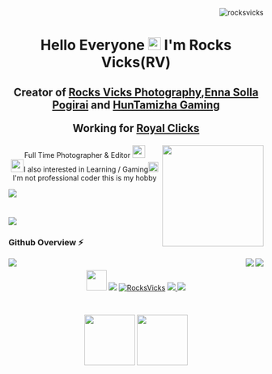 <p align="right"> <img src="https://komarev.com/ghpvc/?username=rocksvicks&label=Visitors&color=blue&style=plastic" alt="rocksvicks" /> </p> 
<h1 align="center">Hello Everyone <img src="https://media.giphy.com/media/hvRJCLFzcasrR4ia7z/giphy.gif" width="25px"> I'm Rocks Vicks(RV) </h1>
<h2 align="center">Creator of <a href="https://www.youtube.com/c/RocksVicksPhotography?sub_confirmation=1" target="_blank">Rocks Vicks Photography</a>,<a href="https://www.youtube.com/c/EnnaSollaPogirai?sub_confirmation=1" target="_blank">Enna Solla Pogirai</a> and <a href="https://www.youtube.com/c/HunTamizha?sub_confirmation=1" target="_blank">HunTamizha Gaming</a> 
<p align="center">Working for <a href="https://www.youtube.com/c/RoyalClicks?sub_confirmation=1" target="_blank">Royal Clicks</a> </p> </h2>

<img align="right" src="https://media.giphy.com/media/zOvBKUUEERdNm/giphy.gif" width="200px">
<p align="center" <img src="https://media.giphy.com/media/VARsZP4OnIWUgKVouI/giphy.gif" width="40px">Full Time Photographer & Editor <img src="https://media.giphy.com/media/U4YLhjX4vz825EeTu0/giphy.gif" width="25px"> <br>
<img src="https://media.giphy.com/media/rW9bOzOzQ7zAb7Xoik/giphy.gif" width="25px">I also interested in Learning / Gaming<img src="https://media.giphy.com/media/jsJDcwJ9qqaR0kQwmj/giphy.gif" width="20px"> <br>
I'm not professional coder this is my hobby <br> </p>

![](https://readme-typing-svg.herokuapp.com?font=Montserrat&color=ffffff&lines=l+Love+My+Job;)

# ![](https://readme-typing-svg.herokuapp.com?font=Montserrat&color=ffffff&lines=Our+Github+Overview;)
<h3>Github  Overview ⚡ </h3>
<img align="left"  src="https://github-readme-stats.vercel.app/api/top-langs/?username=rocksvicks&theme=nightowl&layout=compact"> 
<img align="right"  src="https://github-readme-stats.vercel.app/api?username=rocksvicks&show_icons=true&theme=nightowl&count_private=true">
<img align="right"  src="https://github-readme-streak-stats.herokuapp.com/?user=rocksvicks&theme=nightowl" >
        
#
<p align="center"> <a href="https://www.instagram.com/rocksvicks" target="_blank"> 
 <img src="https://media.giphy.com/media/LpDmM2wSt6Hm5fKJVa/giphy.gif" width="40px"></a> 
  <a href="https://www.instagram.com/rocksvicks" target="blank"><img src="https://img.shields.io/twitter/follow/RocksVicks?logo=instagram&style=for-the-badge" ></a>
 <a href="https://twitter.com/RocksVicks" target="blank"><img src="https://img.shields.io/twitter/follow/RocksVicks?logo=twitter&style=for-the-badge" alt="RocksVicks" ></a>
 <a href="https://www.youtube.com/c/RocksVicksPhotography?sub_confirmation=1" target="blank"> <img src="https://img.shields.io/youtube/channel/subscribers/UCAzDd3ud2WcU7VD4OFGMWhA?style=for-the-badge&logo=youtube">
  <a href="https://github.com/rocksvicks" target="blank"><img src="https://img.shields.io/github/followers/rocksvicks?logo=Github&style=for-the-badge" ></a>
  </p> <br>
 
 <p align="center"> <img src="https://media.giphy.com/media/fGIsem7KrcgBRnulWL/giphy.gif" width="100px"> <img src="https://media.giphy.com/media/P078KVFgaDxUzphSOf/giphy.gif" width="100px"> <p3>
